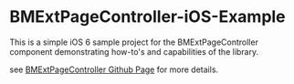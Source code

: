 BMExtPageController-iOS-Example
===============================

This is a simple iOS 6 sample project for the BMExtPageController component demonstrating how-to's and capabilities of the library.
                                                                                                         	
see [BMExtPageController Github Page](https://github.com/elchbenny/BMExtPageController) for more details.
